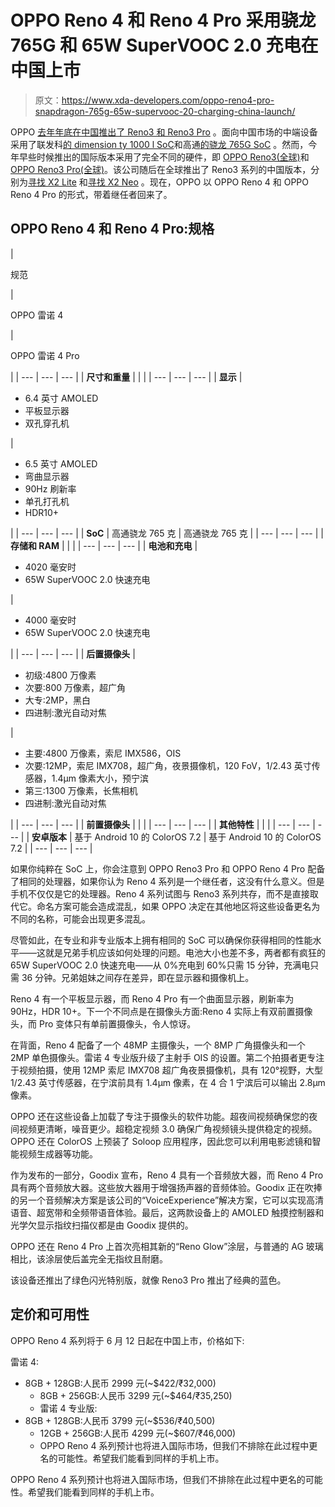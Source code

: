 # OPPO Reno 4 和 Reno 4 Pro 采用骁龙 765G 和 65W SuperVOOC 2.0 充电在中国上市

> 原文：<https://www.xda-developers.com/oppo-reno4-pro-snapdragon-765g-65w-supervooc-20-charging-china-launch/>

OPPO [去年年底在中国推出了 Reno3 和 Reno3 Pro](https://www.xda-developers.com/oppo-reno3-pro-5g-quad-rear-camera-china-launch/) 。面向中国市场的中端设备采用了联发科[的 dimension ty 1000 l SoC](https://www.xda-developers.com/mediatek-dimensity-1000-7nm-soc-integrated-5g/)和高通[的骁龙 765G SoC](https://www.xda-developers.com/qualcomm-snapdragon-765-processor-specifications-features/) 。然而，今年早些时候推出的国际版本采用了完全不同的硬件，即 [OPPO Reno3(全球)](https://www.xda-developers.com/oppo-reno3-launches-internationally-with-the-mediatek-helio-p90/)和 [OPPO Reno3 Pro(全球)](https://www.xda-developers.com/oppo-reno3-pro-international-launch-dual-front-cameras-quad-rear-cameras-mediatek-helio-p95/)。该公司随后在全球推出了 Reno3 系列的中国版本，分别为[寻找 X2 Lite](https://www.xda-developers.com/oppo-find-x2-lite-launches-rebranded-chinese-reno3-vitality-edition/) 和[寻找 X2 Neo](https://www.xda-developers.com/oppo-find-x2-pro-neo-and-lite-available-germany-free-bluetooth-audio-accessories/) 。现在，OPPO 以 OPPO Reno 4 和 OPPO Reno 4 Pro 的形式，带着继任者回来了。

## OPPO Reno 4 和 Reno 4 Pro:规格

| 

规范

 | 

OPPO 雷诺 4

 | 

OPPO 雷诺 4 Pro

 |
| --- | --- | --- |
| **尺寸和重量** |  |  |
| --- | --- | --- |
| **显示** | 

*   6.4 英寸 AMOLED
*   平板显示器
*   双孔穿孔机

 | 

*   6.5 英寸 AMOLED
*   弯曲显示器
*   90Hz 刷新率
*   单孔打孔机
*   HDR10+

 |
| --- | --- | --- |
| **SoC** | 高通骁龙 765 克 | 高通骁龙 765 克 |
| --- | --- | --- |
| **存储和 RAM** |  |  |
| --- | --- | --- |
| **电池和充电** | 

*   4020 毫安时
*   65W SuperVOOC 2.0 快速充电

 | 

*   4000 毫安时
*   65W SuperVOOC 2.0 快速充电

 |
| --- | --- | --- |
| **后置摄像头** | 

*   初级:4800 万像素
*   次要:800 万像素，超广角
*   大专:2MP，黑白
*   四进制:激光自动对焦

 | 

*   主要:4800 万像素，索尼 IMX586，OIS
*   次要:12MP，索尼 IMX708，超广角，夜景摄像机，120 FoV，1/2.43 英寸传感器，1.4μm 像素大小，预宁滨
*   第三:1300 万像素，长焦相机
*   四进制:激光自动对焦

 |
| --- | --- | --- |
| **前置摄像头** |  |  |
| --- | --- | --- |
| **其他特性** |  |  |
| --- | --- | --- |
| **安卓版本** | 基于 Android 10 的 ColorOS 7.2 | 基于 Android 10 的 ColorOS 7.2 |
| --- | --- | --- |

如果你纯粹在 SoC 上，你会注意到 OPPO Reno3 Pro 和 OPPO Reno 4 Pro 配备了相同的处理器，如果你认为 Reno 4 系列是一个继任者，这没有什么意义。但是手机不仅仅是它的处理器。Reno 4 系列试图与 Reno3 系列共存，而不是直接取代它。命名方案可能会造成混乱，如果 OPPO 决定在其他地区将这些设备更名为不同的名称，可能会出现更多混乱。

尽管如此，在专业和非专业版本上拥有相同的 SoC 可以确保你获得相同的性能水平——这就是兄弟手机应该如何处理的问题。电池大小也差不多，两者都有疯狂的 65W SuperVOOC 2.0 快速充电——从 0%充电到 60%只需 15 分钟，充满电只需 36 分钟。兄弟姐妹之间存在差异，即在显示器和摄像机上。

Reno 4 有一个平板显示器，而 Reno 4 Pro 有一个曲面显示器，刷新率为 90Hz，HDR 10+。下一个不同点是在摄像头方面:Reno 4 实际上有双前置摄像头，而 Pro 变体只有单前置摄像头，令人惊讶。

在背面，Reno 4 配备了一个 48MP 主摄像头，一个 8MP 广角摄像头和一个 2MP 单色摄像头。雷诺 4 专业版升级了主射手 OIS 的设置。第二个拍摄者更专注于视频拍摄，使用 12MP 索尼 IMX708 超广角夜景摄像机，具有 120°视野，大型 1/2.43 英寸传感器，在宁滨前具有 1.4μm 像素，在 4 合 1 宁滨后可以输出 2.8μm 像素。

OPPO 还在这些设备上加载了专注于摄像头的软件功能。超夜间视频确保您的夜间视频更清晰，噪音更少。超稳定视频 3.0 确保广角视频镜头提供稳定的视频。OPPO 还在 ColorOS 上预装了 Soloop 应用程序，因此您可以利用电影滤镜和智能视频生成器等功能。

作为发布的一部分，Goodix 宣布，Reno 4 具有一个音频放大器，而 Reno 4 Pro 具有两个音频放大器。这些放大器用于增强扬声器的音频体验。Goodix 正在吹捧的另一个音频解决方案是该公司的“VoiceExperience”解决方案，它可以实现高清语音、超宽带和全频带语音体验。最后，这两款设备上的 AMOLED 触摸控制器和光学欠显示指纹扫描仪都是由 Goodix 提供的。

OPPO 还在 Reno 4 Pro 上首次亮相其新的“Reno Glow”涂层，与普通的 AG 玻璃相比，该涂层使后盖完全无指纹且耐磨。

该设备还推出了绿色闪光特别版，就像 Reno3 Pro 推出了经典的蓝色。

## 定价和可用性

OPPO Reno 4 系列将于 6 月 12 日起在中国上市，价格如下:

雷诺 4:

*   8GB + 128GB:人民币 2999 元(~$422/₹32,000)
    *   8GB + 256GB:人民币 3299 元(~$464/₹35,250)
    *   雷诺 4 专业版:
*   8GB + 128GB:人民币 3799 元(~$536/₹40,500)
    *   12GB + 256GB:人民币 4299 元(~$607/₹46,000)
    *   OPPO Reno 4 系列预计也将进入国际市场，但我们不排除在此过程中更名的可能性。希望我们能看到同样的手机上市。

OPPO Reno 4 系列预计也将进入国际市场，但我们不排除在此过程中更名的可能性。希望我们能看到同样的手机上市。